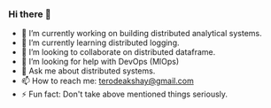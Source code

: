 ### Hi there 👋

- 🔭 I’m currently working on building distributed analytical systems.
- 🌱 I’m currently learning distributed logging.
- 👯 I’m looking to collaborate on distributed dataframe.
- 🤔 I’m looking for help with DevOps (MlOps)
- 💬 Ask me about distributed systems.
- 📫 How to reach me: terodeakshay@gmail.com
- ⚡ Fun fact: Don't take above mentioned things seriously.


<!--
**terodea/terodea** is a ✨ _special_ ✨ repository because its `README.md` (this file) appears on your GitHub profile.

Here are some ideas to get you started:

- 🔭 I’m currently working on ...
- 🌱 I’m currently learning ...
- 👯 I’m looking to collaborate on ...
- 🤔 I’m looking for help with ...
- 💬 Ask me about ...
- 📫 How to reach me: ...
- 😄 Pronouns: ...
- ⚡ Fun fact: ...
-->
